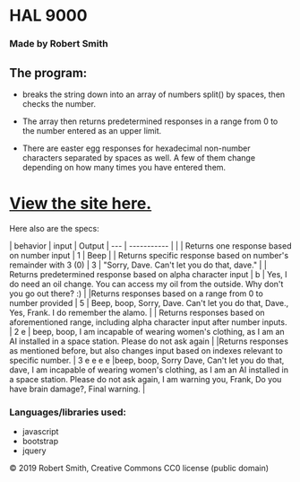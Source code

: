   # HAL 9000

### Made by Robert Smith


## The program:
* breaks the string down into an array of numbers split() by spaces, then checks the number.
* The array then returns predetermined responses in a range from 0 to the number entered as an upper limit.

* There are easter egg responses for hexadecimal non-number characters separated by spaces as well. A few of them change depending on how many times you have entered them.

# [View the site here.](https://riverface.github.io/Array-Independent-project-HAL9000-/)

Here also are the specs:

| behavior | input | Output
| --- | ----------- | |
| Returns one response based on number input | 1  | Beep |
| Returns specific response based on number's remainder with 3 (0) | 3 | "Sorry, Dave. Can't let you do that, dave." |
| Returns predetermined response based on alpha character input | b | Yes, I do need an oil change. You can access my oil from the outside. Why don't you go out there? :)  |
|Returns responses based on a range from 0 to number provided  | 5  | Beep, boop, Sorry, Dave. Can't let you do that, Dave., Yes, Frank. I do remember the alamo. |
| Returns responses based on aforementioned range, including alpha character input after number inputs. | 2 e | beep, boop, I am incapable of wearing women's clothing, as I am an AI installed in a space station. Please do not ask again |
|Returns responses as mentioned before, but also changes input based on indexes relevant to specific number. | 3 e e e e |beep, boop, Sorry Dave, Can't let you do that, dave,  I am incapable of wearing women's clothing, as I am an AI installed in a space station. Please do not ask again, I am warning you, Frank, Do you have brain damage?, Final warning. |

### Languages/libraries used:
* javascript
* bootstrap
* jquery

&copy; 2019 Robert Smith, Creative Commons CC0 license (public domain)
